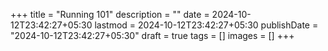 +++
title = "Running 101"
description = ""
date = 2024-10-12T23:42:27+05:30
lastmod = 2024-10-12T23:42:27+05:30
publishDate = "2024-10-12T23:42:27+05:30"
draft = true
tags = []
images = []
+++

